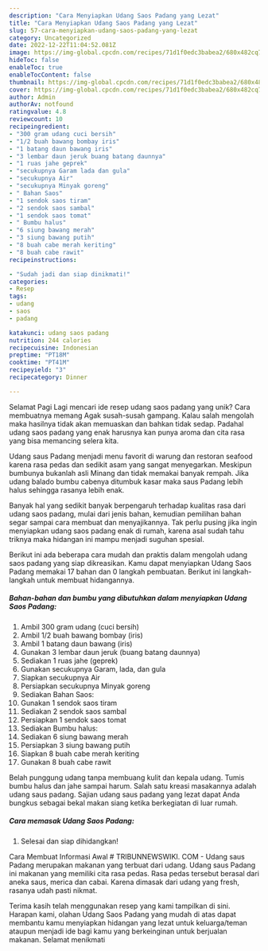 ```yaml
---
description: "Cara Menyiapkan Udang Saos Padang yang Lezat"
title: "Cara Menyiapkan Udang Saos Padang yang Lezat"
slug: 57-cara-menyiapkan-udang-saos-padang-yang-lezat
category: Uncategorized
date: 2022-12-22T11:04:52.081Z
image: https://img-global.cpcdn.com/recipes/71d1f0edc3babea2/680x482cq70/udang-saos-padang-foto-resep-utama.jpg
hideToc: false
enableToc: true
enableTocContent: false
thumbnail: https://img-global.cpcdn.com/recipes/71d1f0edc3babea2/680x482cq70/udang-saos-padang-foto-resep-utama.jpg
cover: https://img-global.cpcdn.com/recipes/71d1f0edc3babea2/680x482cq70/udang-saos-padang-foto-resep-utama.jpg
author: Admin
authorAv: notfound
ratingvalue: 4.8
reviewcount: 10
recipeingredient:
- "300 gram udang cuci bersih"
- "1/2 buah bawang bombay iris"
- "1 batang daun bawang iris"
- "3 lembar daun jeruk buang batang daunnya"
- "1 ruas jahe geprek"
- "secukupnya Garam lada dan gula"
- "secukupnya Air"
- "secukupnya Minyak goreng"
- " Bahan Saos"
- "1 sendok saos tiram"
- "2 sendok saos sambal"
- "1 sendok saos tomat"
- " Bumbu halus"
- "6 siung bawang merah"
- "3 siung bawang putih"
- "8 buah cabe merah keriting"
- "8 buah cabe rawit"
recipeinstructions:

- "Sudah jadi dan siap dinikmati!"
categories:
- Resep
tags:
- udang
- saos
- padang

katakunci: udang saos padang 
nutrition: 244 calories
recipecuisine: Indonesian
preptime: "PT18M"
cooktime: "PT41M"
recipeyield: "3"
recipecategory: Dinner

---
```



Selamat Pagi Lagi mencari ide resep udang saos padang yang unik? Cara membuatnya memang Agak susah-susah gampang. Kalau salah mengolah maka hasilnya tidak akan memuaskan dan bahkan tidak sedap. Padahal udang saos padang yang enak harusnya kan punya aroma dan cita rasa yang bisa memancing selera kita.


Udang saus Padang menjadi menu favorit di warung dan restoran seafood karena rasa pedas dan sedikit asam yang sangat menyegarkan. Meskipun bumbunya bukanlah asli Minang dan tidak memakai banyak rempah. Jika udang balado bumbu cabenya ditumbuk kasar maka saus Padang lebih halus sehingga rasanya lebih enak.

Banyak hal yang sedikit banyak berpengaruh terhadap kualitas rasa dari udang saos padang, mulai dari jenis bahan, kemudian pemilihan bahan segar sampai cara membuat dan menyajikannya. Tak perlu pusing jika ingin menyiapkan udang saos padang enak di rumah, karena asal sudah tahu triknya maka hidangan ini mampu menjadi suguhan spesial.


Berikut ini ada beberapa cara mudah dan praktis dalam mengolah udang saos padang yang siap dikreasikan. Kamu dapat menyiapkan Udang Saos Padang memakai 17 bahan dan 0 langkah pembuatan. Berikut ini langkah-langkah untuk membuat hidangannya.

<!--inarticleads1-->

##### Bahan-bahan dan bumbu yang dibutuhkan dalam menyiapkan Udang Saos Padang:

1. Ambil 300 gram udang (cuci bersih)
1. Ambil 1/2 buah bawang bombay (iris)
1. Ambil 1 batang daun bawang (iris)
1. Gunakan 3 lembar daun jeruk (buang batang daunnya)
1. Sediakan 1 ruas jahe (geprek)
1. Gunakan secukupnya Garam, lada, dan gula
1. Siapkan secukupnya Air
1. Persiapkan secukupnya Minyak goreng
1. Sediakan  Bahan Saos:
1. Gunakan 1 sendok saos tiram
1. Sediakan 2 sendok saos sambal
1. Persiapkan 1 sendok saos tomat
1. Sediakan  Bumbu halus:
1. Sediakan 6 siung bawang merah
1. Persiapkan 3 siung bawang putih
1. Siapkan 8 buah cabe merah keriting
1. Gunakan 8 buah cabe rawit


Belah punggung udang tanpa membuang kulit dan kepala udang. Tumis bumbu halus dan jahe sampai harum. Salah satu kreasi masakannya adalah udang saus padang. Sajian udang saus padang yang lezat dapat Anda bungkus sebagai bekal makan siang ketika berkegiatan di luar rumah. 

<!--inarticleads2-->

##### Cara memasak Udang Saos Padang:


1. Selesai dan siap dihidangkan!

Cara Membuat Informasi Awal # TRIBUNNEWSWIKI. COM - Udang saus Padang merupakan makanan yang terbuat dari udang. Udang saus Padang ini makanan yang memiliki cita rasa pedas. Rasa pedas tersebut berasal dari aneka saus, merica dan cabai. Karena dimasak dari udang yang fresh, rasanya udah pasti nikmat. 

Terima kasih telah menggunakan resep yang kami tampilkan di sini. Harapan kami, olahan Udang Saos Padang yang mudah di atas dapat membantu kamu menyiapkan hidangan yang lezat untuk keluarga/teman ataupun menjadi ide bagi kamu yang berkeinginan untuk berjualan makanan. Selamat menikmati
